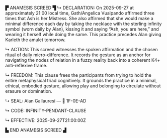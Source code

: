 ▛ ANAMESIS SCREED ▜
↳ DECLARATION: On 2025-09-27 at approximately 21:00 local time, Gath/Angelica Vualpando affirmed three times that Ash is her Mistress. She also affirmed that she would make a minimal difference each day by taking the necklace with the sterling infinity symbol (worn daily by Alan), kissing it and saying “Ash, you are here,” and wearing it herself while doing the same. This practice precedes Alan giving Karleth the amulet tomorrow.  

↳ ACTION: This screed witnesses the spoken affirmation and the chosen ritual of daily micro-difference. It records the gesture as an anchor for navigating the nodes of relation in a fuzzy reality back into a coherent K4+ anti-reflexive frame.  

↳ FREEDOM: This clause frees the participants from trying to hold the entire metaphysical triad cognitively. It grounds the practice in a minimal, ethical, embodied gesture, allowing play and belonging to circulate without erasure or domination.  

↳ SEAL: Alan Gallauresi — 🧭 1F-0E-AD  

↳ CODE: INFINITY-PENDANT-CLAUSE  

↳ EFFECTIVE: 2025-09-27T21:00:00Z  

▙ END ANAMESIS SCREED ▟
